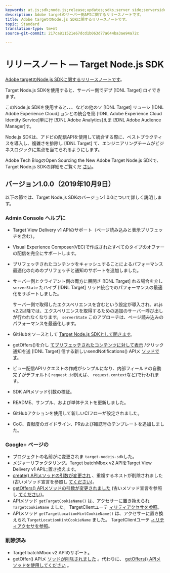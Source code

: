 ```yaml
---
keywords: at.js;sdk;node.js;release;updates;sdks;server side;serverside;server-side;nodejs
description: Adobe targetのサーバー側APIに関するリリースノートです。
title: Adobe targetのNode.js SDKに関するリリースノートです。
topic: Standard
translation-type: tm+mt
source-git-commit: 217ca811521e67dcd1b063d77a644ba3ae94a72c

---
```



# リリースノート — Target Node.js SDK

[Adobe targetのNode.js SDKに関するリリースノートです](https://github.com/adobe/target-nodejs-sdk)。

Target Node.js SDKを使用すると、サーバー側でデプ [!DNL Target] ロイできます。

このNode.js SDKを使用すると、、、などの他のソ [!DNL Target] リューシ [!DNL Adobe Experience Cloud] ョンとの統合を簡 [!DNL Adobe Experience Cloud Identity Service]単に行 [!DNL Adobe Analytics]えま [!DNL Adobe Audience Manager]す。

Node.js SDKは、アドビの配信APIを使用して統合する際に、ベストプラクティスを導入し、複雑さを排除し [!DNL Target] て、エンジニアリングチームがビジネスロジックに焦点を当てられるようにします。

Adobe Tech BlogのOpen Sourcing the New Adobe Target Node.js SDKで、Target Node.js SDKの詳細をご覧くだ [さい](https://medium.com/adobetech/open-sourcing-the-new-adobe-target-node-js-sdk-b6feafd828bc)。

## バージョン1.0.0（2019年10月9日）

以下の節では、Target Node.js SDKのバージョン1.0.0について詳しく説明します。

### Admin Console ヘルプに

* Target View Delivery v1 APIのサポート（ページ読み込みと表示プリフェッチを含む）。
* Visual Experience Composer(VEC)で作成されたすべてのタイプのオファーの配信を完全にサポートします。
* プリフェッチされたコンテンツをキャッシュすることによるパフォーマンス最適化のためのプリフェッチと通知のサポートを追加しました。
* サーバー側とクライアント側の両方に展開さ [!DNL Target] れる場合を介し `serverState` たハイブ [!DNL Target] リッド統合でのパフォーマンスの最適化をサポートしました。

   サーバー側で取得したエクスペリエンスを含むという設定が導入され、at.js v2.2以降では、エクスペリエンスを取得するための追加のサーバー呼び出しが行われなくなります。 `serverState` このアプローチは、ページ読み込みのパフォーマンスを最適化します。

* GitHubをソースとして [Target Node.js SDKとして開きます](https://github.com/adobe/target-nodejs-sdk)。
* getOffers()を介し [てプリフェッチされたコンテンツに対して表示](https://git.corp.adobe.com/anischev/target-nodejs-sdk/blob/TNT-33695/README.md#targetclientsendnotifications) /クリック通知を送 [!DNL Target] 信する新しいsendNotifications() APIメ [ソッドです](https://git.corp.adobe.com/anischev/target-nodejs-sdk/blob/TNT-33695/README.md#targetclientgetoffers)。
* ビュー配信APIリクエストの作成がシンプルになり、内部フィールドの自動完了がデフォルト( `request.id`例えば、 `request.context`など)で行われます。
* SDK APIメソッド引数の検証。
* README、サンプル、および単体テストを更新しました。
* GitHubアクションを使用して新しいCIフローが設定されました。
* CoC、貢献度のガイドライン、PRおよび雑誌号のテンプレートを追加しました。

### Google+ ページの 

* プロジェクトの名前がに変更されま `target-nodejs-sdk`した。
* メジャーリファクタリング。Target batchMbox v2 APIをTarget View Delivery v1 APIに置き換えます。
* [create() APIメソッドの引数が変更され](https://git.corp.adobe.com/anischev/target-nodejs-sdk/blob/TNT-33695/README.md#targetclientcreate) 、重複するネストが削除されました(古いメソッド宣言を参照し [てください](https://www.npmjs.com/package/@adobe/target-node-client#targetnodeclientcreate))。
* [getOffers() APIメソッドの引数が変更されました](https://git.corp.adobe.com/anischev/target-nodejs-sdk/blob/TNT-33695/README.md#targetclientgetoffers) (古いメソッド宣言を参照し [てください](https://www.npmjs.com/package/@adobe/target-node-client#targetnodeclientgetoffers))。
* APIメソッド `getTargetCookieName()` は、アクセサーに置き換えられ `TargetCookieName` ました。 TargetClientユーテ [ィリティアクセサを参照](https://git.corp.adobe.com/anischev/target-nodejs-sdk/blob/TNT-33695/README.md#targetclient-utility-accessors)。
* APIメソッド `getTargetLocationHintCookieName()` は、アクセサーに置き換えられ `TargetLocationHintCookieName` ました。  TargetClientユーテ [ィリティアクセサを参照](https://git.corp.adobe.com/anischev/target-nodejs-sdk/blob/TNT-33695/README.md#targetclient-utility-accessors)。

### 削除済み

* Target batchMbox v2 APIのサポート。
* getOffer() APIメ [ソッドが削除されました](https://www.npmjs.com/package/@adobe/target-node-client#targetnodeclientgetoffer) 。代わりに、 [getOffers() APIメソッドを使用してください](https://git.corp.adobe.com/anischev/target-nodejs-sdk/blob/TNT-33695/README.md#targetclientgetoffers) 。

